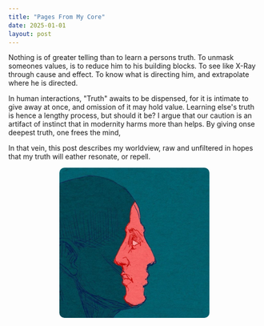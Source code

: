 ```yaml
---
title: "Pages From My Core"
date: 2025-01-01
layout: post
---
```


Nothing is of greater telling than to learn a persons truth.
To unmask someones values, is to reduce him to his building blocks. To see like X-Ray through cause and effect. To know what is directing him, and extrapolate where he is directed. 

In human interactions, "Truth" awaits to be dispensed, for it is intimate to give away at once, and omission of it may hold value. Learning else's truth is hence a lengthy process, but should it be? I argue that our caution is an artifact of instinct that in modernity harms more than helps. By giving onse deepest truth, one frees the mind, 

In that vein, this post describes my worldview, raw and unfiltered in hopes that my truth will eather resonate, or repell.  

<p align="center"><img src="/images/self.jpg" alt="Alt text" width="300" height="300" style="border-radius: 10px; transform: scaleX(-1);"></p>

